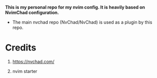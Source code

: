 **This is my personal repo for my nvim config. It is heavily based on NvimChad configuration.**

- The main nvchad repo (NvChad/NvChad) is used as a plugin by this repo.

# Credits

1) https://nvchad.com/
2. nvim starter
